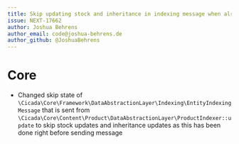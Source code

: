 ```yaml
---
title: Skip updating stock and inheritance in indexing message when already done
issue: NEXT-17662
author: Joshua Behrens
author_email: code@joshua-behrens.de
author_github: @JoshuaBehrens
---
```

# Core
* Changed skip state of `\Cicada\Core\Framework\DataAbstractionLayer\Indexing\EntityIndexingMessage` that is sent from `\Cicada\Core\Content\Product\DataAbstractionLayer\ProductIndexer::update` to skip stock updates and inheritance updates as this has been done right before sending message
